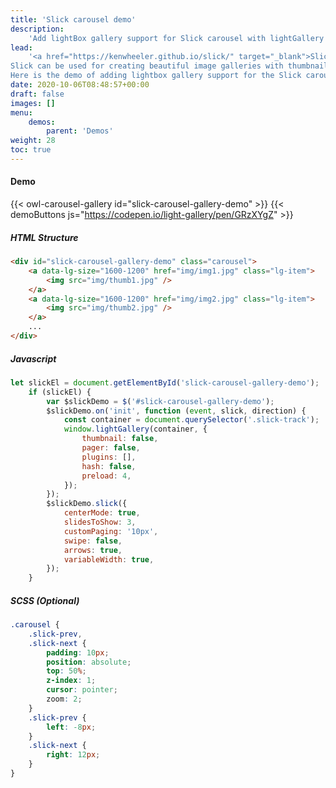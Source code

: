 ```yaml
---
title: 'Slick carousel demo'
description:
    'Add lightBox gallery support for Slick carousel with lightGallery'
lead:
    '<a href="https://kenwheeler.github.io/slick/" target="_blank">Slick</a> is a jQuery plugin for creating versatile and responsive content sliders..
Slick can be used for creating beautiful image galleries with thumbnails.
Here is the demo of adding lightbox gallery support for the Slick carousel.'
date: 2020-10-06T08:48:57+00:00
draft: false
images: []
menu:
    demos:
        parent: 'Demos'
weight: 28
toc: true
---
```




#### Demo

{{< owl-carousel-gallery id="slick-carousel-gallery-demo" >}}
{{< demoButtons js="https://codepen.io/light-gallery/pen/GRzXYgZ" >}}

##### HTML Structure

```html
<div id="slick-carousel-gallery-demo" class="carousel">
    <a data-lg-size="1600-1200" href="img/img1.jpg" class="lg-item">
        <img src="img/thumb1.jpg" />
    </a>
    <a data-lg-size="1600-1200" href="img/img2.jpg" class="lg-item">
        <img src="img/thumb2.jpg" />
    </a>
    ...
</div>
```

##### Javascript

```js
let slickEl = document.getElementById('slick-carousel-gallery-demo');
    if (slickEl) {
        var $slickDemo = $('#slick-carousel-gallery-demo');
        $slickDemo.on('init', function (event, slick, direction) {
            const container = document.querySelector('.slick-track');
            window.lightGallery(container, {
                thumbnail: false,
                pager: false,
                plugins: [],
                hash: false,
                preload: 4,
            });
        });
        $slickDemo.slick({
            centerMode: true,
            slidesToShow: 3,
            customPaging: '10px',
            swipe: false,
            arrows: true,
            variableWidth: true,
        });
    }
```

##### SCSS (Optional)

```css
.carousel {
    .slick-prev,
    .slick-next {
        padding: 10px;
        position: absolute;
        top: 50%;
        z-index: 1;
        cursor: pointer;
        zoom: 2;
    }
    .slick-prev {
        left: -8px;
    }
    .slick-next {
        right: 12px;
    }
}
```

